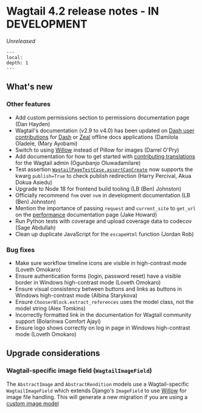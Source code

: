 # Wagtail 4.2 release notes - IN DEVELOPMENT

_Unreleased_

```{contents}
---
local:
depth: 1
---
```

## What's new


### Other features

 * Add custom permissions section to permissions documentation page (Dan Hayden)
 * Wagtail's documentation (v2.9 to v4.0) has been updated on [Dash user contributions](https://github.com/Kapeli/Dash-User-Contributions) for [Dash](https://kapeli.com/dash) or [Zeal](https://zealdocs.org/) offline docs applications (Damilola Oladele, (Mary Ayobami)
 * Switch to using [Willow](https://github.com/wagtail/Willow/) instead of Pillow for images (Darrel O'Pry)
 * Add documentation for how to get started with [contributing translations](contributing_translations) for the Wagtail admin (Ogunbanjo Oluwadamilare)
 * Test assertion [`WagtailPageTestCase.assertCanCreate`](testing_reference) now supports the kwarg `publish=True` to check publish redirection (Harry Percival, Akua Dokua Asiedu)
 * Upgrade to Node 18 for frontend build tooling (LB (Ben) Johnston)
 * Officially recommend `fnm` over `nvm` in development documentation (LB (Ben) Johnston)
 * Mention the importance of passing `request` and `current_site` to `get_url` on the [performance](performance) documentation page (Jake Howard)
 * Run Python tests with coverage and upload coverage data to codecov (Sage Abdullah)
 * Clean up duplicate JavaScript for the `escapeHtml` function (Jordan Rob)

### Bug fixes

 * Make sure workflow timeline icons are visible in high-contrast mode (Loveth Omokaro)
 * Ensure authentication forms (login, password reset) have a visible border in Windows high-contrast mode (Loveth Omokaro)
 * Ensure visual consistency between buttons and links as buttons in Windows high-contrast mode (Albina Starykova)
 * Ensure `ChooserBlock.extract_references` uses the model class, not the model string (Alex Tomkins)
 * Incorrectly formatted link in the documentation for Wagtail community support (Bolarinwa Comfort Ajayi)
 * Ensure logo shows correctly on log in page in Windows high-contrast mode (Loveth Omokaro)

## Upgrade considerations

### Wagtail-specific image field (`WagtailImageField`)

The `AbstractImage` and `AbstractRendition` models use a Wagtail-specific `WagtailImageField` which extends Django's `ImageField` 
to use [Willow](https://github.com/wagtail/Willow/) for image file handling. This will generate a new migration if you 
are using a [custom image model](custom_image_model)
